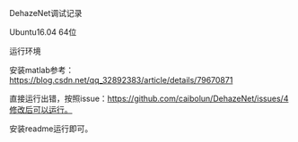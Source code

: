 DehazeNet调试记录

Ubuntu16.04 64位

运行环境

安装matlab参考：https://blog.csdn.net/qq_32892383/article/details/79670871 

直接运行出错，按照issue：https://github.com/caibolun/DehazeNet/issues/4修改后可以运行。

安装readme运行即可。

